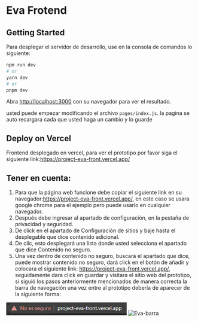 # Eva Frotend
## Getting Started

Para desplegar el servidor de desarrollo, use en la consola de comandos lo siguiente:

```bash
npm run dev
# or
yarn dev
# or
pnpm dev
```

Abra [http://localhost:3000](http://localhost:3000) con su navegador para ver el resultado.

usted puede empezar modificando el archivo `pages/index.js`. la pagina se auto recargara cada que usted haga un cambio y lo guarde

## Deploy on Vercel
Frontend desplegado en vercel, para ver el prototipo por favor siga el siguiente link:https://project-eva-front.vercel.app/

## Tener en cuenta:
1. Para que la página web funcione debe copiar el siguiente link en su navegador:https://project-eva-front.vercel.app/, en este caso se usara google chrome para el ejemplo pero puede usarlo en cualquier navegador.
2. Después debe ingresar al apartado de configuración, en la pestaña de privacidad y seguridad.
3. De click en el apartado de Configuración de sitios y baje hasta el desplegable que dice contenido adicional.
4. De clic, esto desplegará una lista donde usted selecciona el apartado que dice Contenido no seguro.
5. Una vez dentro de contenido no seguro, buscará el apartado que dice, puede mostrar contenido no seguro, dará click en el botón de añadir y colocara el siguiente link: https://project-eva-front.vercel.app/, seguidamente dara click en guardar y visitara el sitio web del prototipo, si siguió los pasos anteriormente mencionados de manera correcta la barra de navegación una vez entre al prototipo debería de aparecer de la siguiente forma:

![Imagen barra de busqueda despues de activacion de contenido no seguro](https://raw.githubusercontent.com/BrayanCortes/project-eva-front/master/public/Eva-barra.png)
![Eva-barra](https://github.com/BrayanCortes/project-eva-front/assets/101487602/56afeb48-dca1-4f1c-8d2f-aef8ab9b6dac)
